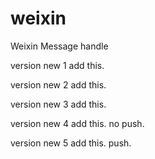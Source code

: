 # weixin
Weixin Message handle

version new 1 add this.

version new 2 add this.

version new 3 add this.

version new 4 add this. no push.

version new 5 add this. push.
